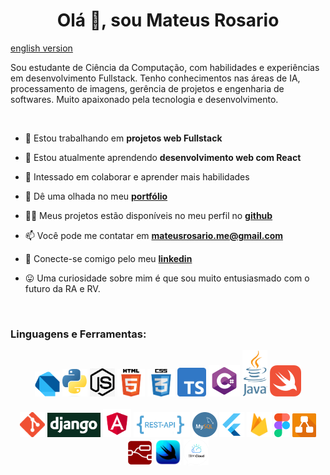 
<h1 align="center">Olá 👋, sou Mateus Rosario</h1>

[english version](README.md)

<p>
    Sou estudante de Ciência da Computação, com habilidades e experiências em desenvolvimento Fullstack. Tenho conhecimentos nas áreas de IA, processamento de imagens, gerência de projetos e engenharia de softwares. Muito apaixonado pela tecnologia e desenvolvimento.
</p>

<br/>

- 🔭 Estou trabalhando em **projetos web Fullstack**

- 🌱 Estou atualmente aprendendo **desenvolvimento web com React**

- 💞️ Intessado em colaborar e aprender mais habilidades

- 📁 Dê uma olhada no meu [**portfólio**](https://mateusrosario.github.io/portfolio/)

- 👨‍💻 Meus projetos estão disponíveis no meu perfil no [**github**](https://github.com/MateusRosario)

- 📫 Você pode me contatar em **mateusrosario.me@gmail.com**

- :electric_plug: Conecte-se comigo pelo meu [**linkedin**](https://www.linkedin.com/in/mateus-rosario/)

- :stuck_out_tongue: Uma curiosidade sobre mim é que sou muito entusiasmado com o futuro da RA e RV.

<br/>


### Linguagens e Ferramentas:

<!-- languages -->
<div align="center">
    <img src="assets/dart.png" alt="drawing" width="40px"/>
    <img src="assets/python.png" alt="drawing" width="40px"/>
    <img src="assets/js.jpg" alt="drawing" width="40px"/>
    <img src="assets/html.png" alt="drawing" width="44px"/>
    <img src="assets/css.png" alt="drawing" width="44px"/>
    <img src="assets/ts.svg" alt="drawing" width="46px"/>
    <img src="assets/ccharp.png" alt="drawing" width="50px"/>
    <img src="assets/java.png" alt="drawing" width="40px"/>
    <img src="assets/swift.png" alt="drawing" width="50px"/>
</div>

<br/>

<!-- tools -->
<div align="center">
    <img src="assets/git.png" alt="drawing" width="40px"/>
    <img src="assets/django.png" alt="drawing" width="85px"/>
    <img src="assets/angular.png" alt="drawing" width="45px"/>
    <img src="assets/restapi.png" alt="drawing" width="90px"/>
    <img src="assets/mysql.png" alt="drawing" width="40px"/>
    <img src="assets/flutter.png" alt="drawing" width="40px"/>
    <img src="assets/firebase.png" alt="drawing" width="40px"/>
    <img src="assets/figma.svg" alt="drawing" width="25px"/>
    <img src="assets/diagrams.png" alt="drawing" width="38px"/>
    <img src="assets/node-red.png" alt="drawing" width="40px"/>
    <img src="assets/swift-ui.png" alt="drawing" width="42px"/>
    <img src="assets/ibm-cloud.svg" alt="drawing" width="40px"/>
</div>

<br/>
<br/>
<br/>
